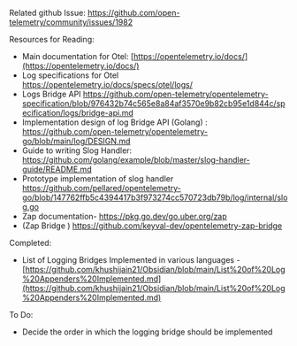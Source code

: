 Related github Issue: https://github.com/open-telemetry/community/issues/1982

Resources for Reading: 
- Main documentation for Otel: [https://opentelemetry.io/docs/](https://opentelemetry.io/docs/)
- Log specifications for Otel https://opentelemetry.io/docs/specs/otel/logs/
- Logs Bridge API https://github.com/open-telemetry/opentelemetry-specification/blob/976432b74c565e8a84af3570e9b82cb95e1d844c/specification/logs/bridge-api.md 
- Implementation design of log Bridge API  (Golang) : https://github.com/open-telemetry/opentelemetry-go/blob/main/log/DESIGN.md
-  Guide to writing Slog Handler: https://github.com/golang/example/blob/master/slog-handler-guide/README.md  
- Prototype implementation of slog handler https://github.com/pellared/opentelemetry-go/blob/147762ffb5c4394417b3f973274cc570723db79b/log/internal/slog.go
- Zap documentation- https://pkg.go.dev/go.uber.org/zap
- (Zap Bridge ) https://github.com/keyval-dev/opentelemetry-zap-bridge

Completed: 
- List of Logging Bridges Implemented in various languages - [https://github.com/khushijain21/Obsidian/blob/main/List%20of%20Log%20Appenders%20Implemented.md](https://github.com/khushijain21/Obsidian/blob/main/List%20of%20Log%20Appenders%20Implemented.md)

To Do:
- Decide the order in which the logging bridge should be implemented